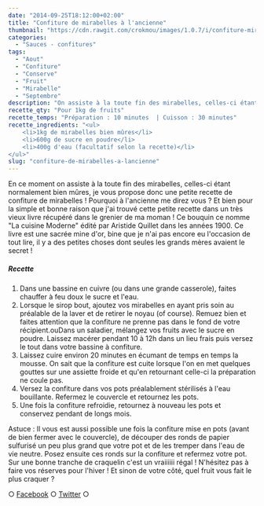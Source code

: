 ```yaml
---
date: "2014-09-25T18:12:00+02:00"
title: "Confiture de mirabelles à l'ancienne"
thumbnail: "https://cdn.rawgit.com/crokmou/images/1.0.7/i/confiture-mirabelle-recette-crokmou-blog-culinaire.jpg"
categories:
  - "Sauces - confitures"
tags:
  - "Aout"
  - "Confiture"
  - "Conserve"
  - "Fruit"
  - "Mirabelle"
  - "Septembre"
description: "On assiste à la toute fin des mirabelles, celles-ci étant normalement bien mûres, je vous propose donc une petite recette de confiture de mirabelles !"
recette_qty: "Pour 1kg de fruits"
recette_temps: "Préparation : 10 minutes  | Cuisson : 30 minutes"
recette_ingredients: "<ul>
	<li>1kg de mirabelles bien mûres</li>
	<li>600g de sucre en poudre</li>
	<li>400g d'eau (facultatif selon la recette)</li>
</ul>"
slug: "confiture-de-mirabelles-a-lancienne"
---
```


En ce moment on assiste à la toute fin des mirabelles, celles-ci étant normalement bien mûres, je vous propose donc une petite recette de confiture de mirabelles ! Pourquoi à l'ancienne me direz vous ? Et bien pour la simple et bonne raison que j'ai trouvé cette petite recette dans un très vieux livre récupéré dans le grenier de ma moman ! Ce bouquin ce nomme "La cuisine Moderne" édité par Aristide Quillet dans les années 1900. Ce livre est une sacrée mine d'or, bine que je n'ai pas encore eu l'occasion de tout lire, il y a des petites choses dont seules les grands mères avaient le secret !

##### Recette

1.  Dans une bassine en cuivre (ou dans une grande casserole), faites chauffer à feu doux le sucre et l'eau.
2.  Lorsque le sirop bout, ajoutez vos mirabelles en ayant pris soin au préalable de la laver et de retirer le noyau (of course). Remuez bien et faites attention que la confiture ne prenne pas dans le fond de votre récipient.ouDans un saladier, mélangez vos fruits avec le sucre en poudre. Laissez macérer pendant 10 à 12h dans un lieu frais puis versez le tout dans votre bassine à confiture.
3.  Laissez cuire environ 20 minutes en écumant de temps en temps la mousse. On sait que la confiture est cuite lorsque l'on en met quelques gouttes sur une assiette froide et qu'en retournant celle-ci la préparation ne coule pas.
4.  Versez la confiture dans vos pots préalablement stérilisés à l'eau bouillante. Refermez le couvercle et retournez les pots.
5.  Une fois la confiture refroidie, retournez à nouveau les pots et conservez pendant de longs mois.

Astuce : Il vous est aussi possible une fois la confiture mise en pots (avant de bien fermer avec le couvercle), de découper des ronds de papier sulfurisé un peu plus grand que votre pot et de les tremper dans l'eau de vie neutre. Posez ensuite ces ronds sur la confiture et refermez votre pot. Sur une bonne tranche de craquelin c'est un vraiiiiii régal ! N'hésitez pas à faire vos réserves pour l'hiver ! Et sinon de votre côté, quel fruit vous fait le plus craquer ?

○ [Facebook](https://www.facebook.com/crokmou.blog) ○ [Twitter](https://twitter.com/Crokmou) ○